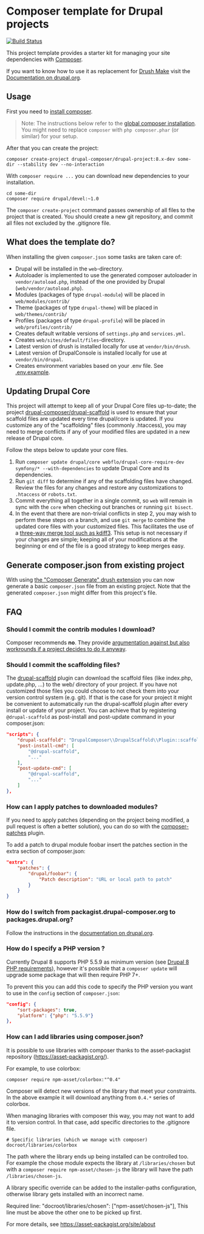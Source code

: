 # Composer template for Drupal projects

[![Build Status](https://travis-ci.org/drupal-composer/drupal-project.svg?branch=8.x)](https://travis-ci.org/drupal-composer/drupal-project)

This project template provides a starter kit for managing your site
dependencies with [Composer](https://getcomposer.org/).

If you want to know how to use it as replacement for
[Drush Make](https://github.com/drush-ops/drush/blob/8.x/docs/make.md) visit
the [Documentation on drupal.org](https://www.drupal.org/node/2471553).

## Usage

First you need to [install composer](https://getcomposer.org/doc/00-intro.md#installation-linux-unix-osx).

> Note: The instructions below refer to the [global composer installation](https://getcomposer.org/doc/00-intro.md#globally).
You might need to replace `composer` with `php composer.phar` (or similar)
for your setup.

After that you can create the project:

```
composer create-project drupal-composer/drupal-project:8.x-dev some-dir --stability dev --no-interaction
```

With `composer require ...` you can download new dependencies to your
installation.

```
cd some-dir
composer require drupal/devel:~1.0
```

The `composer create-project` command passes ownership of all files to the
project that is created. You should create a new git repository, and commit
all files not excluded by the .gitignore file.

## What does the template do?

When installing the given `composer.json` some tasks are taken care of:

* Drupal will be installed in the `web`-directory.
* Autoloader is implemented to use the generated composer autoloader in `vendor/autoload.php`,
  instead of the one provided by Drupal (`web/vendor/autoload.php`).
* Modules (packages of type `drupal-module`) will be placed in `web/modules/contrib/`
* Theme (packages of type `drupal-theme`) will be placed in `web/themes/contrib/`
* Profiles (packages of type `drupal-profile`) will be placed in `web/profiles/contrib/`
* Creates default writable versions of `settings.php` and `services.yml`.
* Creates `web/sites/default/files`-directory.
* Latest version of drush is installed locally for use at `vendor/bin/drush`.
* Latest version of DrupalConsole is installed locally for use at `vendor/bin/drupal`.
* Creates environment variables based on your .env file. See [.env.example](.env.example).

## Updating Drupal Core

This project will attempt to keep all of your Drupal Core files up-to-date; the
project [drupal-composer/drupal-scaffold](https://github.com/drupal-composer/drupal-scaffold)
is used to ensure that your scaffold files are updated every time drupal/core is
updated. If you customize any of the "scaffolding" files (commonly .htaccess),
you may need to merge conflicts if any of your modified files are updated in a
new release of Drupal core.

Follow the steps below to update your core files.

1. Run `composer update drupal/core webflo/drupal-core-require-dev symfony/* --with-dependencies` to update Drupal Core and its dependencies.
1. Run `git diff` to determine if any of the scaffolding files have changed.
   Review the files for any changes and restore any customizations to
  `.htaccess` or `robots.txt`.
1. Commit everything all together in a single commit, so `web` will remain in
   sync with the `core` when checking out branches or running `git bisect`.
1. In the event that there are non-trivial conflicts in step 2, you may wish
   to perform these steps on a branch, and use `git merge` to combine the
   updated core files with your customized files. This facilitates the use
   of a [three-way merge tool such as kdiff3](http://www.gitshah.com/2010/12/how-to-setup-kdiff-as-diff-tool-for-git.html). This setup is not necessary if your changes are simple;
   keeping all of your modifications at the beginning or end of the file is a
   good strategy to keep merges easy.

## Generate composer.json from existing project

With using [the "Composer Generate" drush extension](https://www.drupal.org/project/composer_generate)
you can now generate a basic `composer.json` file from an existing project. Note
that the generated `composer.json` might differ from this project's file.


## FAQ

### Should I commit the contrib modules I download?

Composer recommends **no**. They provide [argumentation against but also
workrounds if a project decides to do it anyway](https://getcomposer.org/doc/faqs/should-i-commit-the-dependencies-in-my-vendor-directory.md).

### Should I commit the scaffolding files?

The [drupal-scaffold](https://github.com/drupal-composer/drupal-scaffold) plugin can download the scaffold files (like
index.php, update.php, …) to the web/ directory of your project. If you have not customized those files you could choose
to not check them into your version control system (e.g. git). If that is the case for your project it might be
convenient to automatically run the drupal-scaffold plugin after every install or update of your project. You can
achieve that by registering `@drupal-scaffold` as post-install and post-update command in your composer.json:

```json
"scripts": {
    "drupal-scaffold": "DrupalComposer\\DrupalScaffold\\Plugin::scaffold",
    "post-install-cmd": [
        "@drupal-scaffold",
        "..."
    ],
    "post-update-cmd": [
        "@drupal-scaffold",
        "..."
    ]
},
```
### How can I apply patches to downloaded modules?

If you need to apply patches (depending on the project being modified, a pull
request is often a better solution), you can do so with the
[composer-patches](https://github.com/cweagans/composer-patches) plugin.

To add a patch to drupal module foobar insert the patches section in the extra
section of composer.json:
```json
"extra": {
    "patches": {
        "drupal/foobar": {
            "Patch description": "URL or local path to patch"
        }
    }
}
```
### How do I switch from packagist.drupal-composer.org to packages.drupal.org?

Follow the instructions in the [documentation on drupal.org](https://www.drupal.org/docs/develop/using-composer/using-packagesdrupalorg).

### How do I specify a PHP version ?

Currently Drupal 8 supports PHP 5.5.9 as minimum version (see [Drupal 8 PHP requirements](https://www.drupal.org/docs/8/system-requirements/drupal-8-php-requirements)), however it's possible that a `composer update` will upgrade some package that will then require PHP 7+.

To prevent this you can add this code to specify the PHP version you want to use in the `config` section of `composer.json`:
```json
"config": {
    "sort-packages": true,
    "platform": {"php": "5.5.9"}
},
```
### How can I add libraries using composer.json?

It is possible to use libraries with composer thanks to the
asset-packagist repository (https://asset-packagist.org/).

For example, to use colorbox:
```
composer require npm-asset/colorbox:"^0.4"

```
Composer will detect new versions of the library that meet your constraints.
In the above example it will download anything from `0.4.*` series of colorbox.

When managing libraries with composer this way, you may not want to add it to
version control. In that case, add specific directories to the .gitignore file.
```
# Specific libraries (which we manage with composer)
docroot/libraries/colorbox
```
The path where the library ends up being installed can be controlled too. For example the chose module expects the library at `/libraries/chosen` but with a `composer require npm-asset/chosen-js` the library will have the path `/libraries/chosen-js`.

A library specific override can be added to the installer-paths configuration, otherwise library gets installed with an incorrect name.

Required line: "docroot/libraries/chosen": ["npm-asset/chosen-js"],
This line must be above the other one to be picked up first.


For more details, see https://asset-packagist.org/site/about
